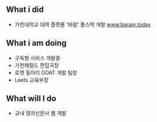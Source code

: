 ## What i did
- 가천대학교 대여 플랫폼 '바람' 풀스택 개발 
www.baram.today

## What i am doing
- 구독형 서비스 개발중
- 가천헤럴드 편집국장
- 로켓 동아리 GOAT 개발 팀장
- Leets 교육부장
 
## What will I do
- 교내 영자신문사 웹 개발
